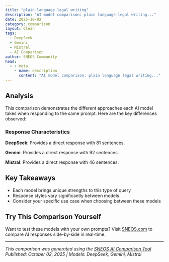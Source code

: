 ```yaml
---
title: "plain language legal writing"
description: "AI model comparison: plain language legal writing..."
date: 2025-10-02
category: comparison
layout: Clean
tags:
  - DeepSeek
  - Gemini
  - Mistral
  - AI Comparison
author: SNEOS Community
head:
  - - meta
    - name: description
      content: "AI model comparison: plain language legal writing..."
---
```


<ChatComparison
  title="plain language legal writing"
  prompt="plain language legal writing"
  :responses='{
    "DeepSeek": "Of course. Here is a guide to plain language legal writing, broken down into its core principles, techniques, and examples.\n\n### What is Plain Language Legal Writing?\n\nPlain language legal writing is a method of communicating legal information that is clear, concise, and easily understood by the intended audience on the first read. It\u0027s not about \u0022dumbing down\u0022 the law; it\u0027s about removing unnecessary complexity to enhance precision, reduce ambiguity, and save everyone time and money.\n\nThe goal is for the reader to **understand their rights, duties, and the legal consequences** without needing a law degree to decipher the text.\n\n---\n\n### Core Principles\n\n1.  **Know Your Audience:** Are you writing for a client, a judge, a jury, or a opposing counsel? Adjust your language and level of detail accordingly. A letter to a client should be simpler than a brief for a Supreme Court justice.\n2.  **Clarity Over Tradition:** Prioritize being understood over using traditional \u0022legalese.\u0022 Just because a phrase is old doesn\u0027t mean it\u0027s the best way to communicate today.\n3.  **Conciseness is Key:** Eliminate every unnecessary word. Long, convoluted sentences are the enemy of understanding.\n4.  **Structure for Understanding:** Use headings, lists, and a logical flow to guide the reader through the document.\n\n---\n\n### How to Do It: A Practical Guide\n\n#### 1. Replace Legalese with Plain English\n\n| Instead Of (Legalese) | Use This (Plain English) |\n| :--- | :--- |\n| herein, hereinabove, hereinafter | in this document, above, below |\n| forthwith | immediately, now |\n| said (as in \u0022the said property\u0022) | the, this, that |\n| pursuant to | under, according to, following |\n| prior to | before |\n| subsequent to | after |\n| in the event that | if |\n| for the purpose of | to, for |\n| null and void | void, invalid |\n\n#### 2. Prefer Strong, Simple Verbs\n\nWeak, noun-heavy phrasing (called \u0022nominalizations\u0022) makes writing clunky.\n\n*   **Weak:** \u0022The parties shall engage in a discussion regarding the terms.\u0022\n*   **Strong:** \u0022The parties **will discuss** the terms.\u0022\n*   **Weak:** \u0022We will conduct an investigation of the matter.\u0022\n*   **Strong:** \u0022We will **investigate** the matter.\u0022\n*   **Weak:** \u0022The court made a determination that...\u0022\n*   **Strong:** \u0022The court **determined** that...\u0022\n\n#### 3. Use the Active Voice\n\nThe active voice is direct and makes it clear who is responsible for an action.\n\n*   **Passive:** \u0022The motion was filed by the plaintiff.\u0022 (Who filed it? Oh, the plaintiff.)\n*   **Active:** \u0022The plaintiff filed the motion.\u0022\n*   **Passive:** \u0022The contract shall be signed by all parties.\u0022 (It\u0027s a bit abstract.)\n*   **Active:** \u0022All parties must sign the contract.\u0022\n\n**Exception:** Use the passive voice intentionally when the actor is unknown or unimportant (e.g., \u0022The store was robbed.\u0022).\n\n#### 4. Keep Sentences Short and Manageable\n\nAim for an average of 15-20 words per sentence. Break up long, multi-clause sentences.\n\n*   **Complex:** \u0022Provider, at its sole discretion, may terminate this Agreement for cause upon written notice to Client in the event of Client\u2019s material breach of any term herein, which breach is not cured within thirty (30) days following Client\u2019s receipt of such notice.\u0022\n*   **Plain Language:** \u0022We may terminate this agreement if you materially breach any of its terms. To do so, we will send you a written notice. You will then have 30 days to fix the problem. If you do not fix it within that time, we may end the agreement.\u0022\n\n#### 5. Use \u0022You,\u0022 \u0022We,\u0022 and Names\n\nAddress the reader directly. It\u2019s clearer and more engaging.\n\n*   **Impersonal:** \u0022The Tenant is obligated to pay the rent on the first day of the month.\u0022\n*   **Direct:** \u0022You must pay your rent on the first day of each month.\u0022\n*   **Impersonal:** \u0022It is the policy of the Company that employees shall not...\u0022\n*   **Direct:** \u0022We require that our employees do not...\u0022\n\n#### 6. Organize with Clear Structure\n\n*   **Headings and Subheadings:** Use descriptive headings to signal the content of each section.\n*   **Lists:** Use bullet points for non-sequential items and numbered lists for steps or priorities.\n*   **White Space:** Don\u0027t fear empty space. Ample margins and paragraph breaks make a document less intimidating and easier to read.\n\n#### 7. Define Terms Carefully\n\nIf you must use a technical term, define it clearly when it first appears.\n\n*   **Example:** \u0022The \u0027Effective Date\u0027 means the date this agreement is signed by the last party to sign it.\u0022\n\n---\n\n### Before-and-After Examples\n\n**Example 1: A Contract Clause**\n\n*   **Traditional:**\n    \u003E \u0022Notwithstanding anything to the contrary contained herein, in the event of a default by the Tenant under any of the covenants or terms of this Lease, the Landlord shall be entitled to pursue all remedies available at law or in equity.\u0022\n\n*   **Plain Language:**\n    \u003E \u0022If you break any part of this lease, we can use any legal right available to us under the law.\u0022\n\n**Example 2: A Client Letter**\n\n*   **Traditional:**\n    \u003E \u0022Pursuant to our recent conversation, enclosed herewith please find the requisite documentation necessitating your signature prior to the commencement of the probate process.\u0022\n\n*   **Plain Language:**\n    \u003E \u0022As we discussed, I have enclosed the documents you need to sign before we can start the probate process.\u0022\n\n---\n\n### Benefits of Plain Language\n\n*   **Fewer Disputes:** Clear language reduces ambiguity, which is a primary source of litigation.\n*   **Increased Efficiency:** Clients understand what to do, and courts understand your arguments faster.\n*   **Better Client Relationships:** Clients feel more empowered and less in the dark.\n*   **Enhanced Professionalism:** It demonstrates confidence and a focus on the client\u0027s needs, not just on legal ritual.\n\nIn short, plain language is **better lawyering**. It ensures your brilliant legal analysis is not lost in a fog of archaic and convoluted prose.",
    "Gemini": "Okay, let\u0027s break down plain language legal writing.  It\u0027s about making legal documents clear, concise, and accessible to the intended audience, whether they are lawyers, judges, clients, or the general public.\n\n**What is Plain Language Legal Writing?**\n\nIt\u0027s a style of writing that prioritizes understanding.  Instead of relying on archaic language, complex jargon, and convoluted sentence structures, plain language aims to communicate legal information in a way that the reader can easily:\n\n*   **Find what they need:** The information is structured logically and easy to navigate.\n*   **Understand it the first time they read it:** The language is clear, concise, and avoids unnecessary jargon.\n*   **Use it to make informed decisions:**  The information is presented in a way that empowers the reader to act.\n\n**Why is Plain Language Legal Writing Important?**\n\n*   **Increased Understanding:**  Reduces confusion and misunderstandings, leading to fewer disputes and errors.\n*   **Improved Compliance:**  When people understand the law, they are more likely to comply with it.\n*   **Enhanced Access to Justice:**  Makes legal information accessible to everyone, regardless of their background or education level.\n*   **Better Client Relationships:**  Clients appreciate lawyers who can communicate clearly and avoid jargon.\n*   **More Efficient Legal Processes:**  Clear communication reduces the need for clarification and interpretation, saving time and resources.\n*   **Ethical Considerations:**  Lawyers have an ethical duty to communicate effectively with their clients.  Plain language supports this obligation.\n*   **Judicial Efficiency:** Judges and court staff can more easily grasp legal arguments and rulings presented in plain language.\n*   **Positive Public Perception of the Legal Profession:** Improves public perception of lawyers and the legal system by fostering transparency and understanding.\n\n**Key Principles of Plain Language Legal Writing:**\n\n1.  **Know Your Audience:**  Who are you writing for?  What is their level of legal knowledge? Tailor your language and content to their needs.\n\n2.  **Use Clear and Simple Language:**\n\n    *   **Avoid Jargon:** Replace legal jargon and technical terms with everyday language. If jargon is necessary, define it clearly.\n    *   **Use Active Voice:**  Active voice makes it clear who is doing what (e.g., \u0022The plaintiff filed a lawsuit\u0022 instead of \u0022A lawsuit was filed by the plaintiff\u0022).\n    *   **Use Strong Verbs:** Choose strong, direct verbs to make your writing more concise and impactful.\n    *   **Avoid Nominalizations:**  Turn nouns back into verbs (e.g., \u0022The court decided\u0022 instead of \u0022The court made a decision\u0022).\n    *   **Avoid Double Negatives:**  They can be confusing and difficult to understand.\n    *   **Define Terms:** If you must use technical terms, define them clearly and consistently.\n    *   **Use Specific and Concrete Language:** Avoid vague or abstract terms.\n\n3.  **Write Short and Concise Sentences:**\n\n    *   **Keep sentences under 25 words:**  Shorter sentences are easier to understand.\n    *   **Focus on one idea per sentence:**  Avoid cramming too much information into a single sentence.\n    *   **Avoid unnecessary words and phrases:**  Cut out any words that don\u0027t add value to the sentence.\n\n4.  **Organize Information Logically:**\n\n    *   **Use Headings and Subheadings:**  Break up the text into manageable sections and use headings to guide the reader.\n    *   **Use Bullet Points and Numbered Lists:**  Present information in a clear and organized manner.\n    *   **Use a Logical Flow:**  Present information in a logical order that makes sense to the reader.\n    *   **Start with the main point:** Use topic sentences to introduce each paragraph.\n\n5.  **Use Visual Aids:**\n\n    *   **Tables and Charts:**  Use tables and charts to present data in a clear and concise manner.\n    *   **Diagrams and Illustrations:**  Use diagrams and illustrations to explain complex concepts.\n    *   **White Space:**  Use white space to make the document easier to read.\n\n6.  **Design for Readability:**\n\n    *   **Use a Readable Font:** Choose a font that is easy to read (e.g., Arial, Times New Roman).\n    *   **Use a Large Font Size:**  Use a font size that is comfortable to read (e.g., 12-point).\n    *   **Use Sufficient Margins:**  Provide sufficient margins to make the document easier to read.\n    *   **Use Good Paper Quality:** Print documents on good quality paper.\n\n7.  **Test Your Writing:**\n\n    *   **Ask someone unfamiliar with the topic to read it:**  Get feedback from someone who is not a lawyer.\n    *   **Use a readability checker:**  Readability checkers can help you assess the reading level of your writing. (Examples: Flesch-Kincaid, Gunning Fog Index)\n    *   **Revise and edit based on feedback:**  Make changes to your writing based on the feedback you receive.\n\n**Examples of Plain Language Rewrites:**\n\nLet\u0027s take a look at some examples of how to rewrite legal language in plain language:\n\n**Original (Legalese):**\n\n\u0022Pursuant to the terms and conditions outlined herein, the party of the first part shall be liable for any and all damages, whether direct, indirect, incidental, or consequential, arising out of the use or misuse of the aforementioned product, irrespective of whether such use or misuse was foreseeable or unforeseeable, and notwithstanding any contributory negligence on the part of the party of the second part.\u0022\n\n**Plain Language Rewrite:**\n\n\u0022Under this agreement, you are responsible for all damages resulting from the use or misuse of the product, even if the damages are not direct, or if you were partly at fault. This applies whether or not the use or misuse could have been predicted.\u0022\n\n**Original (Legalese):**\n\n\u0022The lessee shall indemnify and hold harmless the lessor from and against any and all claims, demands, actions, suits, proceedings, costs, expenses, damages, and liabilities, including reasonable attorneys\u0027 fees and court costs, arising out of or in connection with the use, operation, or maintenance of the leased premises.\u0022\n\n**Plain Language Rewrite:**\n\n\u0022You (the lessee) agree to protect us (the lessor) from any claims, lawsuits, costs, expenses, damages, and liabilities related to your use of the property. This includes attorney\u0027s fees and court costs.\u0022\n\n**Original (Legalese):**\n\n\u0022Notwithstanding anything to the contrary contained herein, the parties agree that time is of the essence with respect to all obligations hereunder.\u0022\n\n**Plain Language Rewrite:**\n\n\u0022It is critical that all deadlines in this agreement are met on time.\u0022  (Or, more directly: \u0022Deadlines in this agreement are strict.\u0022)\n\n**Original (Legalese):**\n\n\u0022The defendant\u0027s motion to dismiss is hereby denied.\u0022\n\n**Plain Language Rewrite:**\n\n\u0022The judge has rejected the defendant\u0027s request to dismiss the case.\u0022\n\n**Tools and Resources:**\n\n*   **Readability Checkers:** Online tools like the Flesch-Kincaid Reading Ease and the Gunning Fog Index can help you assess the readability of your writing.  Microsoft Word and other word processors often have built-in readability statistics.\n*   **Plain Language.gov:**  A U.S. government website with resources and guidelines on plain language.\n*   **Style Guides:**  Consider using a style guide specifically designed for legal writing, such as *The Redbook: A Manual on Legal Style*.\n*   **Legal Dictionaries and Thesauruses:** Use these resources to find plain language alternatives to legal jargon.\n*   **Workshops and Training:** Many organizations offer workshops and training on plain language legal writing.\n*   **Examples of Good Plain Language Documents:** Seek out examples of well-written legal documents in plain language, such as consumer contracts or government regulations.\n\n**Common Mistakes to Avoid:**\n\n*   **Using Jargon Without Explanation:** Assuming your audience understands legal terms.\n*   **Writing Overly Long Sentences:** Creating sentences that are difficult to follow.\n*   **Using Passive Voice Excessively:** Making your writing sound vague and indirect.\n*   **Using Double Negatives:** Confusing the reader with statements that negate themselves.\n*   **Failing to Organize Information Logically:** Presenting information in a disorganized or confusing manner.\n*   **Using Archaic Language:** Using outdated words and phrases that are no longer in common use.\n*   **Being Afraid to \u0022Dumb Down\u0022 the Language:** Remember, clarity is more important than sounding intelligent.  The goal is to be understood.\n\n**In conclusion,** plain language legal writing is a valuable skill that can benefit lawyers, clients, and the legal system as a whole. By following the principles outlined above, you can improve the clarity, conciseness, and accessibility of your legal documents. Remember, the goal is to communicate effectively and ensure that your audience understands the information you are conveying.\n",
    "Mistral": "Plain language legal writing is a style of writing that aims to make legal documents and information clear, concise, and easy to understand for the average reader. This approach contrasts with traditional legal writing, which often uses complex language, jargon, and convoluted sentence structures. The goal of plain language legal writing is to ensure that legal information is accessible to a broader audience, including those without legal training.\n\n### Key Principles of Plain Language Legal Writing\n\n1. **Clarity**: Use simple, straightforward language. Avoid legal jargon and technical terms unless they are necessary and well-explained.\n\n2. **Conciseness**: Be brief and to the point. Eliminate unnecessary words and phrases.\n\n3. **Organization**: Structure the document logically. Use headings, subheadings, and bullet points to make the information easy to navigate.\n\n4. **Active Voice**: Use the active voice rather than the passive voice. This makes the writing more direct and easier to understand.\n\n5. **Short Sentences**: Break down complex ideas into shorter sentences. This helps readers process the information more easily.\n\n6. **Consistency**: Use consistent terminology throughout the document. Avoid using multiple terms for the same concept.\n\n7. **Audience Awareness**: Consider the audience\u0027s level of understanding and tailor the language accordingly. Avoid assuming that readers have prior knowledge of legal concepts.\n\n### Examples of Plain Language vs. Traditional Legal Language\n\n**Traditional Legal Language**:\n\u0022The aforementioned party shall be held liable for any and all damages resulting from the breach of contract.\u0022\n\n**Plain Language**:\n\u0022The party mentioned earlier will be responsible for any damages caused by breaking the contract.\u0022\n\n**Traditional Legal Language**:\n\u0022Pursuant to the terms and conditions set forth in the agreement, the lessee is obligated to maintain the premises in a clean and orderly manner.\u0022\n\n**Plain Language**:\n\u0022According to the agreement, the tenant must keep the property clean and in good condition.\u0022\n\n### Benefits of Plain Language Legal Writing\n\n1. **Accessibility**: Makes legal information understandable to a wider audience, including those without legal training.\n\n2. **Efficiency**: Reduces the time and effort required to comprehend legal documents, which can be particularly beneficial in time-sensitive situations.\n\n3. **Compliance**: Increases the likelihood that individuals will understand and comply with legal requirements.\n\n4. **Trust**: Enhances trust and transparency between legal professionals and their clients or the public.\n\n### Implementing Plain Language Legal Writing\n\n1. **Training**: Provide training for legal professionals on the principles and techniques of plain language writing.\n\n2. **Templates**: Develop standardized templates for common legal documents that use plain language.\n\n3. **Feedback**: Seek feedback from non-legal readers to ensure that the language is clear and understandable.\n\n4. **Review**: Regularly review and update legal documents to ensure they adhere to plain language principles.\n\nBy adopting plain language legal writing, legal professionals can make the law more accessible and understandable, ultimately benefiting both their clients and the broader community."
  }'
  published-date="00:47"
/>

## Analysis

This comparison demonstrates the different approaches each AI model takes when responding to the same prompt. Here are the key differences observed:

### Response Characteristics

**DeepSeek**: Provides a direct response with 81 sentences. 

**Gemini**: Provides a direct response with 92 sentences. 

**Mistral**: Provides a direct response with 46 sentences. 

## Key Takeaways

- Each model brings unique strengths to this type of query
- Response styles vary significantly between models
- Consider your specific use case when choosing between these models

## Try This Comparison Yourself

Want to test these models with your own prompts? Visit [SNEOS.com](https://sneos.com) to compare AI responses side-by-side in real-time.

---

*This comparison was generated using the [SNEOS AI Comparison Tool](https://sneos.com)*
*Published: October 02, 2025 | Models: DeepSeek, Gemini, Mistral*
